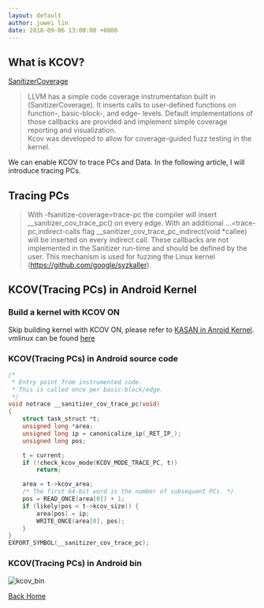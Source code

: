 ```yaml
---
layout: default
author: juwei lin
date: 2018-09-06 13:00:00 +0800
---
```


## What is KCOV?
[SanitizerCoverage](https://clang.llvm.org/docs/SanitizerCoverage.html)  

> LLVM has a simple code coverage instrumentation built in (SanitizerCoverage). It inserts calls to user-defined functions on function-, basic-block-, and edge- levels. Default implementations of those callbacks are provided and implement simple coverage reporting and visualization.   
> Kcov was developed to allow for coverage-guided fuzz testing in the kernel.  

We can enable KCOV to trace PCs and Data. In the following article, I will introduce tracing PCs.  

## Tracing PCs
> With -fsanitize-coverage=trace-pc the compiler will insert __sanitizer_cov_trace_pc() on every edge. With an additional ...=trace-pc,indirect-calls flag __sanitizer_cov_trace_pc_indirect(void *callee) will be inserted on every indirect call. These callbacks are not implemented in the Sanitizer run-time and should be defined by the user. This mechanism is used for fuzzing the Linux kernel (https://github.com/google/syzkaller).  
  

## KCOV(Tracing PCs) in Android Kernel
### Build a kernel with KCOV ON
Skip building kernel with KCOV ON, please refer to [KASAN in Anroid Kernel](./posts/2018_09_06_android_kernel_kasan.html).  
vmlinux can be found [here](https://adc.github.trendmicro.com/CoreTech-MARS/allexp/tree/master/resource/bin/android_kernel/goldfish_4.9_dev/x86_64/ksan_kcov)
### KCOV(Tracing PCs) in Android source code
```C
/*
 * Entry point from instrumented code.
 * This is called once per basic-block/edge.
 */
void notrace __sanitizer_cov_trace_pc(void)
{
	struct task_struct *t;
	unsigned long *area;
	unsigned long ip = canonicalize_ip(_RET_IP_);
	unsigned long pos;

	t = current;
	if (!check_kcov_mode(KCOV_MODE_TRACE_PC, t))
		return;

	area = t->kcov_area;
	/* The first 64-bit word is the number of subsequent PCs. */
	pos = READ_ONCE(area[0]) + 1;
	if (likely(pos < t->kcov_size)) {
		area[pos] = ip;
		WRITE_ONCE(area[0], pos);
	}
}
EXPORT_SYMBOL(__sanitizer_cov_trace_pc);
```

### KCOV(Tracing PCs) in Android bin
![kcov_bin]({{site.url}}{{site.baseurl}}/images/res/kcov.png)  


  [Back Home]({{site.url}}{{site.baseurl}})
